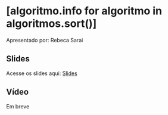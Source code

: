 # [algoritmo.info for algoritmo in algoritmos.sort()]

Apresentado por: Rebeca Sarai


## Slides

Acesse os slides aqui: [Slides](./pybr2019-rebeca-sarai-algoritmoinfo-for-algoritmo-in-algoritmossort.pdf)


## Vídeo

Em breve